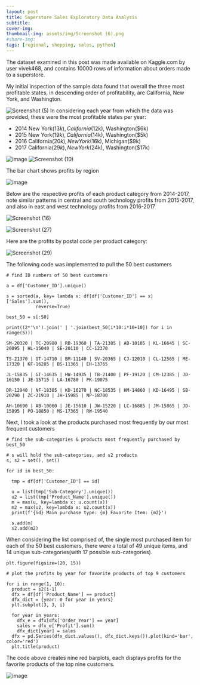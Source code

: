 ```yaml
---
layout: post
title: Superstore Sales Exploratory Data Analysis
subtitle: 
cover-img: 
thumbnail-img: assets/img/Screenshot (6).png
#share-img:
tags: [regional, shopping, sales, python]
---
```



The dataset examined in this post was made available on Kaggle.com by user vivek468, and contains 10000 rows of information about orders made to a superstore.

My initial inspection of the sample data found that overall the three most profitable states, in descending order of profitability, are California, New York, and Washington.

![Screenshot (5)](https://user-images.githubusercontent.com/75755695/158944199-f1f03264-6896-4593-a880-881233ea8f06.png)
In considering each year from which the data was provided, these were the most profitable states per year:
  - 2014 New York($13k), California($12k), Washington($6k)
  - 2015 New York($19k), California($14k), Washington($5k)
  - 2016 California($20k), New York($16k), Michigan($9k)
  - 2017 California($29k), New York($24k), Washington($17k)

![image](https://user-images.githubusercontent.com/75755695/158914344-6dce84b3-75e3-4425-9ad1-629ee6ceacb1.png)
![Screenshot (10)](https://user-images.githubusercontent.com/75755695/158914569-8acd32ed-6c7c-4a89-b211-1e1b2f5ca139.png)


The bar chart shows profits by region


![image](https://user-images.githubusercontent.com/75755695/158943517-dea3f270-05d4-457a-87c9-a89224a2fd6e.png)


Below are the respective profits of each product category from 2014-2017, note similar patterns in central and south technology profits from 2015-2017, and also in east and west technology profits from 2016-2017


![Screenshot (16)](https://user-images.githubusercontent.com/75755695/158914792-4f435d36-1d5b-4b7d-ac9c-3c316e5db5a5.png)

![Screenshot (27)](https://user-images.githubusercontent.com/75755695/158942285-60b84b78-ddea-4dca-b698-74bcb658368a.png)


Here are the profits by postal code per product category:

![Screenshot (29)](https://user-images.githubusercontent.com/75755695/158942873-c9bffe70-8803-43a4-a5eb-9eb9d291861e.png)


The following code was implemented to pull the 50 best customers
~~~
# find ID numbers of 50 best customers

a = df['Customer_ID'].unique()

s = sorted(a, key= lambda x: df[df['Customer_ID'] == x]['Sales'].sum(),
           reverse=True)

best_50 = s[:50]

print((2*'\n').join(' | '.join(best_50[i*10:i*10+10]) for i in range(5)))
~~~

~~~
SM-20320 | TC-20980 | RB-19360 | TA-21385 | AB-10105 | KL-16645 | SC-20095 | HL-15040 | SE-20110 | CC-12370

TS-21370 | GT-14710 | BM-11140 | SV-20365 | CJ-12010 | CL-12565 | ME-17320 | KF-16285 | BS-11365 | EH-13765

JL-15835 | GT-14635 | HW-14935 | TB-21400 | PF-19120 | CM-12385 | JD-16150 | JE-15715 | LA-16780 | PK-19075

DR-12940 | NF-18385 | KD-16270 | NC-18535 | HM-14860 | KD-16495 | SB-20290 | ZC-21910 | JH-15985 | NP-18700

AH-10690 | AB-10060 | JE-15610 | JW-15220 | LC-16885 | JM-15865 | JD-15895 | PO-18850 | MS-17365 | RW-19540
~~~

Next, I took a look at the products purchased most frequently by our most frequent customers

~~~
# find the sub-categories & products most frequently purchased by best_50

# s will hold the sub-categories, and s2 products
s, s2 = set(), set()

for id in best_50:

  tmp = df[df['Customer_ID'] == id]

  u = list(tmp['Sub-Category'].unique())
  u2 = list(tmp['Product_Name'].unique())
  m = max(u, key=lambda x: u.count(x))
  m2 = max(u2, key=lambda x: u2.count(x))
  print(f'{id} Main purchase type: {m} Favorite Item: {m2}')

  s.add(m)
  s2.add(m2)
~~~

When considering the list comprised of, the single most purchased item for each of the 50 best customers, there were a total of 49 unique items, and 14 unique sub-categories(with 17 possible sub-categories).

~~~
plt.figure(figsize=(20, 15))

# plot the profits by year for favorite products of top 9 customers

for i in range(1, 10):
  product = s2[i-1]
  dfx = df[df['Product_Name'] == product]
  dfx_dict = {year: 0 for year in years}
  plt.subplot(3, 3, i)

  for year in years:
    dfx_e = dfx[dfx['Order_Year'] == year]
    sales = dfx_e['Profit'].sum()
    dfx_dict[year] = sales
  dfx = pd.Series(dfx_dict.values(), dfx_dict.keys()).plot(kind='bar', color='red')
  plt.title(product)

~~~

The code above creates nine red barplots, each displays profits for the favorite products of the top nine customers.


![image](https://user-images.githubusercontent.com/75755695/158950869-f9036c6b-b135-46f1-b183-2b204fbea228.png)
